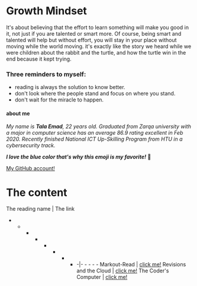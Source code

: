 # Growth Mindset
It's about believing that the effort to learn something will make you good in it, not just if you are talented or smart more. Of course, being smart and talented will help but without effort, you will stay in your place without moving while the world moving. it's exactly like the story we heard while we were children about the rabbit and the turtle, and how the turtle win in the end because it kept trying.

### Three  reminders to myself:
- reading is always the solution to know better.
- don't look where the people stand and focus on where you stand.
- don't wait for the miracle to happen.

#### about me

*My name is **Tala Emad**, 22 years old. Graduated from Zarqa university with a major in computer science has an average 86.9 rating excellent in Feb 2020. Recently finished National ICT Up-Skilling Program from HTU in a cybersecurity track.*

***I love the blue color that's why this emoji is my favorite!***  :blue_heart:


[My GitHub account!](https://github.com/talaemad)



# The content

The reading name | The link
- - - - - - - - -|- - - - - 
Markout-Read | [click me!](https://talaemad.github.io/reading-notes/Markout-Read.html)
Revisions and the Cloud | [click me!](https://talaemad.github.io/reading-notes/Revisions%20and%20the%20Cloud.html)
The Coder's Computer | [click me!](https://talaemad.github.io/reading-notes/The%20Coder's%20Computer.html)
